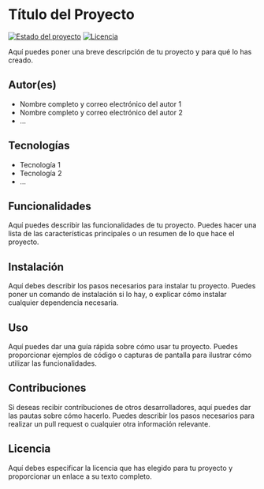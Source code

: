 # Título del Proyecto

[![Estado del proyecto](https://img.shields.io/badge/Estado-En%20progreso-yellow)](https://github.com/tu_usuario/tu_repositorio)
[![Licencia](https://img.shields.io/github/license/tu_usuario/tu_repositorio)](https://github.com/tu_usuario/tu_repositorio/blob/main/LICENSE)

Aquí puedes poner una breve descripción de tu proyecto y para qué lo has creado. 

## Autor(es)

- Nombre completo y correo electrónico del autor 1
- Nombre completo y correo electrónico del autor 2
- ...

## Tecnologías

- Tecnología 1
- Tecnología 2
- ...

## Funcionalidades

Aquí puedes describir las funcionalidades de tu proyecto. Puedes hacer una lista de las características principales o un resumen de lo que hace el proyecto.

## Instalación

Aquí debes describir los pasos necesarios para instalar tu proyecto. Puedes poner un comando de instalación si lo hay, o explicar cómo instalar cualquier dependencia necesaria.

## Uso

Aquí puedes dar una guía rápida sobre cómo usar tu proyecto. Puedes proporcionar ejemplos de código o capturas de pantalla para ilustrar cómo utilizar las funcionalidades.

## Contribuciones

Si deseas recibir contribuciones de otros desarrolladores, aquí puedes dar las pautas sobre cómo hacerlo. Puedes describir los pasos necesarios para realizar un pull request o cualquier otra información relevante.

## Licencia

Aquí debes especificar la licencia que has elegido para tu proyecto y proporcionar un enlace a su texto completo.
